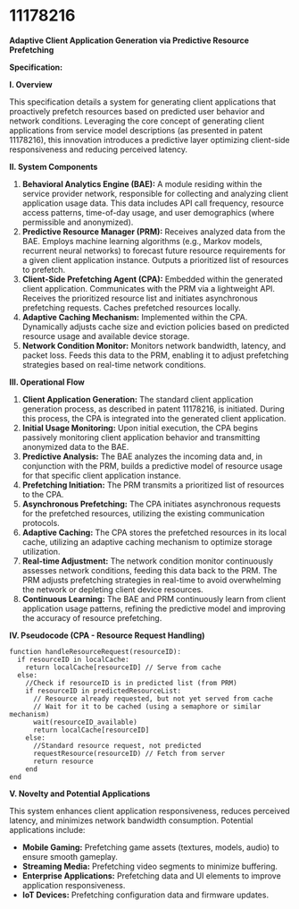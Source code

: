 # 11178216

**Adaptive Client Application Generation via Predictive Resource Prefetching**

**Specification:**

**I. Overview**

This specification details a system for generating client applications that proactively prefetch resources based on predicted user behavior and network conditions. Leveraging the core concept of generating client applications from service model descriptions (as presented in patent 11178216), this innovation introduces a predictive layer optimizing client-side responsiveness and reducing perceived latency.

**II. System Components**

1.  **Behavioral Analytics Engine (BAE):** A module residing within the service provider network, responsible for collecting and analyzing client application usage data. This data includes API call frequency, resource access patterns, time-of-day usage, and user demographics (where permissible and anonymized).
2.  **Predictive Resource Manager (PRM):**  Receives analyzed data from the BAE. Employs machine learning algorithms (e.g., Markov models, recurrent neural networks) to forecast future resource requirements for a given client application instance.  Outputs a prioritized list of resources to prefetch.
3.  **Client-Side Prefetching Agent (CPA):**  Embedded within the generated client application. Communicates with the PRM via a lightweight API.  Receives the prioritized resource list and initiates asynchronous prefetching requests. Caches prefetched resources locally.
4.  **Adaptive Caching Mechanism:** Implemented within the CPA. Dynamically adjusts cache size and eviction policies based on predicted resource usage and available device storage.
5.  **Network Condition Monitor:** Monitors network bandwidth, latency, and packet loss. Feeds this data to the PRM, enabling it to adjust prefetching strategies based on real-time network conditions.

**III. Operational Flow**

1.  **Client Application Generation:** The standard client application generation process, as described in patent 11178216, is initiated. During this process, the CPA is integrated into the generated client application.
2.  **Initial Usage Monitoring:** Upon initial execution, the CPA begins passively monitoring client application behavior and transmitting anonymized data to the BAE.
3.  **Predictive Analysis:** The BAE analyzes the incoming data and, in conjunction with the PRM, builds a predictive model of resource usage for that specific client application instance.
4.  **Prefetching Initiation:** The PRM transmits a prioritized list of resources to the CPA.
5.  **Asynchronous Prefetching:** The CPA initiates asynchronous requests for the prefetched resources, utilizing the existing communication protocols.
6.  **Adaptive Caching:** The CPA stores the prefetched resources in its local cache, utilizing an adaptive caching mechanism to optimize storage utilization.
7.  **Real-time Adjustment:** The network condition monitor continuously assesses network conditions, feeding this data back to the PRM. The PRM adjusts prefetching strategies in real-time to avoid overwhelming the network or depleting client device resources.
8.  **Continuous Learning:** The BAE and PRM continuously learn from client application usage patterns, refining the predictive model and improving the accuracy of resource prefetching.

**IV. Pseudocode (CPA - Resource Request Handling)**

```pseudocode
function handleResourceRequest(resourceID):
  if resourceID in localCache:
    return localCache[resourceID] // Serve from cache
  else:
    //Check if resourceID is in predicted list (from PRM)
    if resourceID in predictedResourceList:
      // Resource already requested, but not yet served from cache
      // Wait for it to be cached (using a semaphore or similar mechanism)
      wait(resourceID_available)
      return localCache[resourceID]
    else:
      //Standard resource request, not predicted
      requestResource(resourceID) // Fetch from server
      return resource
    end
end
```

**V. Novelty and Potential Applications**

This system enhances client application responsiveness, reduces perceived latency, and minimizes network bandwidth consumption. Potential applications include:

*   **Mobile Gaming:** Prefetching game assets (textures, models, audio) to ensure smooth gameplay.
*   **Streaming Media:**  Prefetching video segments to minimize buffering.
*   **Enterprise Applications:** Prefetching data and UI elements to improve application responsiveness.
*   **IoT Devices:** Prefetching configuration data and firmware updates.
